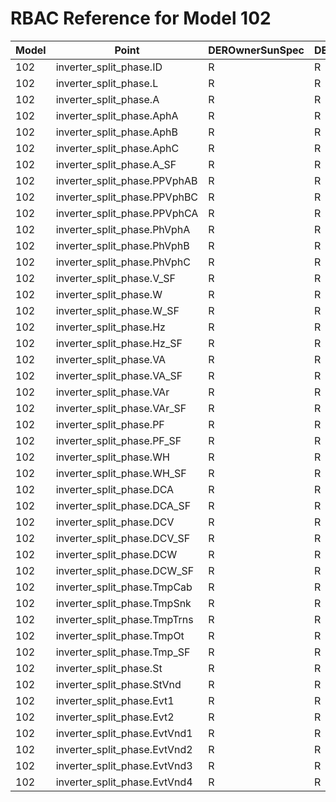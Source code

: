 # RBAC Reference for Model 102

| Model | Point | DEROwnerSunSpec | DERInstallerSunSpec | DERVendorSunSpec | ServiceProviderSunSpec | GridOperatorSunSpec |
|-------|-------|------------------|---------------------|------------------|------------------------|---------------------|
| 102 | inverter_split_phase.ID | R | R | R | R | R |
| 102 | inverter_split_phase.L | R | R | R | R | R |
| 102 | inverter_split_phase.A | R | R | R | R | R |
| 102 | inverter_split_phase.AphA | R | R | R | R | R |
| 102 | inverter_split_phase.AphB | R | R | R | R | R |
| 102 | inverter_split_phase.AphC | R | R | R | R | R |
| 102 | inverter_split_phase.A_SF | R | R | R | R | R |
| 102 | inverter_split_phase.PPVphAB | R | R | R | R | R |
| 102 | inverter_split_phase.PPVphBC | R | R | R | R | R |
| 102 | inverter_split_phase.PPVphCA | R | R | R | R | R |
| 102 | inverter_split_phase.PhVphA | R | R | R | R | R |
| 102 | inverter_split_phase.PhVphB | R | R | R | R | R |
| 102 | inverter_split_phase.PhVphC | R | R | R | R | R |
| 102 | inverter_split_phase.V_SF | R | R | R | R | R |
| 102 | inverter_split_phase.W | R | R | R | R | R |
| 102 | inverter_split_phase.W_SF | R | R | R | R | R |
| 102 | inverter_split_phase.Hz | R | R | R | R | R |
| 102 | inverter_split_phase.Hz_SF | R | R | R | R | R |
| 102 | inverter_split_phase.VA | R | R | R | R | R |
| 102 | inverter_split_phase.VA_SF | R | R | R | R | R |
| 102 | inverter_split_phase.VAr | R | R | R | R | R |
| 102 | inverter_split_phase.VAr_SF | R | R | R | R | R |
| 102 | inverter_split_phase.PF | R | R | R | R | R |
| 102 | inverter_split_phase.PF_SF | R | R | R | R | R |
| 102 | inverter_split_phase.WH | R | R | R | R | R |
| 102 | inverter_split_phase.WH_SF | R | R | R | R | R |
| 102 | inverter_split_phase.DCA | R | R | R | R | R |
| 102 | inverter_split_phase.DCA_SF | R | R | R | R | R |
| 102 | inverter_split_phase.DCV | R | R | R | R | R |
| 102 | inverter_split_phase.DCV_SF | R | R | R | R | R |
| 102 | inverter_split_phase.DCW | R | R | R | R | R |
| 102 | inverter_split_phase.DCW_SF | R | R | R | R | R |
| 102 | inverter_split_phase.TmpCab | R | R | R | R | R |
| 102 | inverter_split_phase.TmpSnk | R | R | R | R | R |
| 102 | inverter_split_phase.TmpTrns | R | R | R | R | R |
| 102 | inverter_split_phase.TmpOt | R | R | R | R | R |
| 102 | inverter_split_phase.Tmp_SF | R | R | R | R | R |
| 102 | inverter_split_phase.St | R | R | R | R | R |
| 102 | inverter_split_phase.StVnd | R | R | R | R | R |
| 102 | inverter_split_phase.Evt1 | R | R | R | R | R |
| 102 | inverter_split_phase.Evt2 | R | R | R | R | R |
| 102 | inverter_split_phase.EvtVnd1 | R | R | R | R | R |
| 102 | inverter_split_phase.EvtVnd2 | R | R | R | R | R |
| 102 | inverter_split_phase.EvtVnd3 | R | R | R | R | R |
| 102 | inverter_split_phase.EvtVnd4 | R | R | R | R | R |
